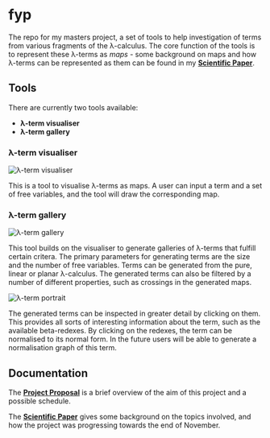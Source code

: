 # fyp
The repo for my masters project, a set of tools to help investigation of terms from various fragments of the λ-calculus. The core function of the tools is to represent these λ-terms as *maps* - some background on maps and how λ-terms can be represented as them can be found in my [**Scientific Paper**](/docs/2018-11-23-scientific-paper.pdf).

## Tools
There are currently two tools available:
   * **λ-term visualiser**
   * **λ-term gallery** 

### λ-term visualiser
![λ-term visualiser](/pics/visualiser.png)

This is a tool to visualise λ-terms as maps. A user can input a term and a set of free variables, and the tool will draw the corresponding map.

### λ-term gallery
![λ-term gallery](/pics/gallery.png)

This tool builds on the visualiser to generate galleries of λ-terms that fulfill certain critera. The primary parameters for generating terms are the size and the number of free variables. Terms can be generated from the pure, linear or planar λ-calculus. The generated terms can also be filtered by a number of different properties, such as crossings in the generated maps.

![λ-term portrait](/pics/term.png)

The generated terms can be inspected in greater detail by clicking on them. This provides all sorts of interesting information about the term, such as the available beta-redexes. By clicking on the redexes, the term can be normalised to its normal form. In the future users will be able to generate a normalisation graph of this term.

## Documentation

The [**Project Proposal**](/docs/2018-10-26-project-proposal.pdf) is a brief overview of the aim of this project and a possible schedule.

The [**Scientific Paper**](/docs/2018-11-23-scientific-paper.pdf) gives some background on the topics involved, and how the project was progressing towards the end of November.